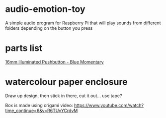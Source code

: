 # audio-emotion-toy
A simple audio program for Raspberry Pi that will play sounds from different folders depending on the button you press



# parts list 

[16mm Illuminated Pushbutton - Blue Momentary](https://www.adafruit.com/product/1477)

# watercolour paper enclosure
Draw up design, then stick in there, cut it out... use tape?

Box is made using origami video: https://www.youtube.com/watch?time_continue=6&v=R6TUvYCrdvM



